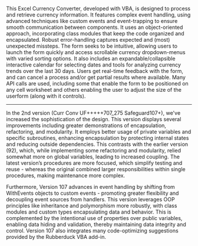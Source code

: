 This Excel Currency Converter, developed with VBA, is designed to process and retrieve currency information.  It features complex event handling, using advanced techniques like custom events and event-trapping to ensure smooth communication between components. It uses an object-oriented approach, incorporating class modules that keep the code organized and encapsulated. Robust error-handling captures expected and (most) unexpected missteps. The form seeks to be intuitive, allowing users to launch the form quickly and access scrollable currency dropdown-menus with varied sorting options. It also includes an expandable/collapsible interactive calendar for selecting dates and tools for analyzing currency trends over the last 30 days. Users get real-time feedback with the form, and can cancel a process and/or get partial results where available. Many API calls are used, including some that enable the form to be positioned on any cell worksheet and others enabling the user to adjust the size of the userform (along with it controls).
- - - - - - - - - - - - - - - - - - - - - - - - - - - - - - - - - - - - - - - - - - - - - - - - - - - - - - - - - - - - - - - - - - - - - - - - - - - - - - - - - - - - - - - - - - - - - - - - - - - - - - - - - - - - - - - - - - - - - - - - - - - - - - - - - - - - - - - - - -
In the 2nd version (Curr Conv UF+++++707_275 Safeguard107+), we've increased the sophistication of the design. This version displays several improvements including greater demonstrations of encapsulation, refactoring, and modularity. It employs better usage of private variables and specific subroutines, enhancing encapsulation by protecting internal states and reducing outside dependencies. This contrasts with the earlier version (92), which, while implementing some refactoring and modularity, relied somewhat more on global variables, leading to increased coupling. The latest version’s procedures are more focused, which simplify testing and reuse - whereas the original combined larger responsibilities within single procedures, making maintenance more complex.

Furthermore, Version 107 advances in event handling by shifting from WithEvents objects to custom events - promoting greater flexibility and decoupling event sources from handlers. This version leverages OOP principles like inheritance and polymorphism more robustly, with class modules and custom types encapsulating data and behavior. This is complemented by the intentional use of properties over public variables, enabling data hiding and validation, thereby maintaining data integrity and control. Version 107 also integrates many code-optimizing suggestions provided by the Rubberduck VBA add-in.
